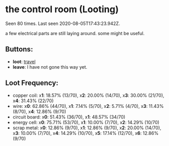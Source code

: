 # the control room (Looting)

Seen 80 times. Last seen 2020-08-05T17:43:23.942Z.

a few electrical parts are still laying around. some might be useful.

## Buttons:

- **loot**: [travel](travel-travel.md)
- **leave**: I have not gone this way yet.

## Loot Frequency:

  - copper coil: x**1**: 18.57% (13/70), x**2**: 20.00% (14/70), x**3**: 30.00% (21/70), x**4**: 31.43% (22/70)
  - wire: x**0**: 62.86% (44/70), x**1**: 7.14% (5/70), x**2**: 5.71% (4/70), x**3**: 11.43% (8/70), x**4**: 12.86% (9/70)
  - circuit board: x**0**: 51.43% (36/70), x**1**: 48.57% (34/70)
  - energy cell: x**0**: 75.71% (53/70), x**1**: 10.00% (7/70), x**2**: 14.29% (10/70)
  - scrap metal: x**0**: 12.86% (9/70), x**1**: 12.86% (9/70), x**2**: 20.00% (14/70), x**3**: 10.00% (7/70), x**4**: 14.29% (10/70), x**5**: 17.14% (12/70), x**6**: 12.86% (9/70)
